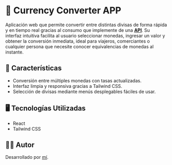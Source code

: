 # 💸 Currency Converter APP

Aplicación web que permite convertir entre distintas divisas de forma rápida y en tiempo real gracias al consumo que implemente de una **[API](https://www.exchangerate-api.com/)**. Su interfaz intuitiva facilita al usuario seleccionar monedas, ingresar un valor y obtener la conversión inmediata, ideal para viajeros, comerciantes o cualquier persona que necesite conocer equivalencias de monedas al instante.

## 🚀 Características

- Conversión entre múltiples monedas con tasas actualizadas.
- Interfaz limpia y responsiva gracias a Tailwind CSS.
- Selección de divisas mediante menús desplegables fáciles de usar.

## 🖥️ Tecnologías Utilizadas

- React
- Tailwind CSS

## 👨‍💻 Autor

Desarrollado por [mí](https://github.com/FerDeveloperJS).
